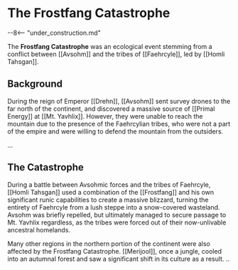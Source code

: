 # The Frostfang Catastrophe

--8<-- "under_construction.md"

The **Frostfang Catastrophe** was an ecological event stemming from a conflict between [[Avsohm]] and the tribes of [[Faehrcyle]], led by [[Homli Tahsgan]].

## Background

During the reign of Emperor [[Drehn]], [[Avsohm]] sent survey drones to the far north of the continent, and discovered a massive source of [[Primal Energy]] at [[Mt. Yavhlix]]. However, they were unable to reach the mountain due to the presence of the Faehrcylian tribes, who were not a part of the empire and were willing to defend the mountain from the outsiders.

...


## The Catastrophe

During a battle between Avsohmic forces and the tribes of Faehrcyle, [[Homli Tahsgan]] used a combination of the [[Frostfang]] and his own significant runic capabilities to create a massive blizzard, turning the entirety of Faehrcyle from a lush steppe into a snow-covered wasteland. Avsohm was briefly repelled, but ultimately managed to secure passage to Mt. Yavhlix regardless, as the tribes were forced out of their now-unlivable ancestral homelands.

Many other regions in the northern portion of the continent were also affected by the Frostfang Catastrophe. [[Merijool]], once a jungle, cooled into an autumnal forest and saw a significant shift in its culture as a result. ..
